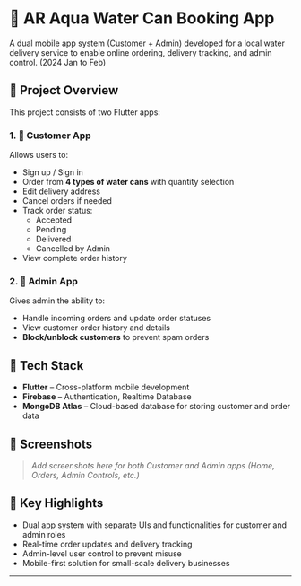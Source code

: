 # 🚰 AR Aqua Water Can Booking App

A dual mobile app system (Customer + Admin) developed for a local water delivery service to enable online ordering, delivery tracking, and admin control.
(2024 Jan to Feb)

## 📱 Project Overview

This project consists of two Flutter apps:

### 1. 👤 Customer App
Allows users to:
- Sign up / Sign in
- Order from **4 types of water cans** with quantity selection
- Edit delivery address
- Cancel orders if needed
- Track order status:  
  - Accepted  
  - Pending  
  - Delivered  
  - Cancelled by Admin  
- View complete order history

### 2. 🔧 Admin App
Gives admin the ability to:
- Handle incoming orders and update order statuses
- View customer order history and details
- **Block/unblock customers** to prevent spam orders

## 🔧 Tech Stack

- **Flutter** – Cross-platform mobile development  
- **Firebase** – Authentication, Realtime Database  
- **MongoDB Atlas** – Cloud-based database for storing customer and order data

## 📸 Screenshots

> _Add screenshots here for both Customer and Admin apps (Home, Orders, Admin Controls, etc.)_

## 🎯 Key Highlights

- Dual app system with separate UIs and functionalities for customer and admin roles  
- Real-time order updates and delivery tracking  
- Admin-level user control to prevent misuse  
- Mobile-first solution for small-scale delivery businesses

---

